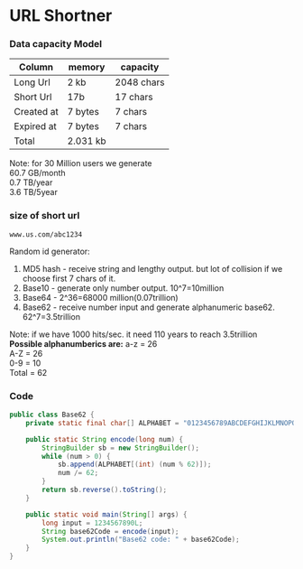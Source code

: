 # URL Shortner

### Data capacity Model

| Column 	    | memory    | capacity  |
|---------------|-----------|-----------|
| Long Url	    | 2 kb		| 2048 chars|
| Short Url	    | 17b		| 17 chars  |
| Created at	| 7 bytes	| 7 chars   |
| Expired at	| 7 bytes	| 7 chars   |
| Total         | 2.031 kb  |           |

Note: for 30 Million users we generate  
60.7 GB/month   
0.7 TB/year    
3.6 TB/5year  


### size of short url
`www.us.com/abc1234`

Random id generator:
1. MD5 hash - receive string and lengthy output. but lot of collision if we choose first 7 chars of it.
2. Base10 - generate only number output. 10^7=10million
3. Base64 - 2^36=68000 million(0.07trillion)
3. Base62 - receive number input and generate alphanumeric base62. 62^7=3.5trillion

Note: if we have 1000 hits/sec. it need 110 years to reach 3.5trillion  
**Possible alphanumberics are:**
a-z = 26  
A-Z = 26  
0-9 = 10  
Total = 62

### Code
```java
public class Base62 {
    private static final char[] ALPHABET = "0123456789ABCDEFGHIJKLMNOPQRSTUVWXYZabcdefghijklmnopqrstuvwxyz".toCharArray();

    public static String encode(long num) {
        StringBuilder sb = new StringBuilder();
        while (num > 0) {
            sb.append(ALPHABET[(int) (num % 62)]);
            num /= 62;
        }
        return sb.reverse().toString();
    }

    public static void main(String[] args) {
        long input = 1234567890L;
        String base62Code = encode(input);
        System.out.println("Base62 code: " + base62Code);
    }
}
```
